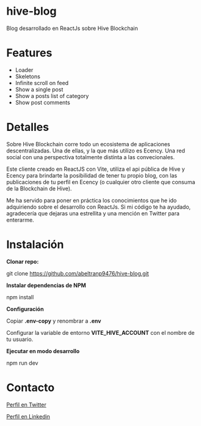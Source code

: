 # hive-blog
Blog desarrollado en ReactJs sobre Hive Blockchain

# Features
- Loader
- Skeletons
- Infinite scroll on feed
- Show a single post
- Show a posts list of category
- Show post comments

# Detalles
Sobre Hive Blockchain corre todo un ecosistema de aplicaciones descentralizadas. Una de ellas, y la que más utilizo es Ecency. Una red social con una perspectiva totalmente distinta a las convecionales.

Este cliente creado en ReactJS con Vite, utiliza el api pública de Hive y Ecency para brindarte la posibilidad de tener tu propio blog, con las publicaciones de tu perfil en Ecency (o cualquier otro cliente que consuma de la Blockchain de Hive).

Me ha servido para poner en práctica los conocimientos que he ido adquiriendo sobre el desarrollo con ReactJs. Si mi código te ha ayudado, agradecería que dejaras una estrellita y una mención en Twitter para enterarme.

# Instalación
**Clonar repo:**

git clone https://github.com/abeltranp9476/hive-blog.git

**Instalar dependencias de NPM**

npm install

**Configuración**

Copiar **.env-copy** y renombrar a **.env**

Configurar la variable de entorno **VITE_HIVE_ACCOUNT** con el nombre de tu usuario.

**Ejecutar en modo desarrollo**

npm run dev

# Contacto
[Perfil en Twitter](https://twitter.com/abeltranp940)

[Perfil en Linkedin](https://www.linkedin.com/in/ariel-beltran-paneque-5a2249138)
